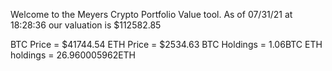 Welcome to the Meyers Crypto Portfolio Value tool. 
As of 07/31/21 at 18:28:36 our valuation is $112582.85 

BTC Price = $41744.54
 ETH Price = $2534.63
BTC Holdings = 1.06BTC
 ETH holdings = 26.960005962ETH 
